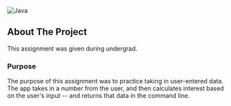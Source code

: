 ![Java](https://img.shields.io/badge/Java-17.0.2-yellow)
## About The Project
This assignment was given during undergrad.

### Purpose
The purpose of this assignment was to practice taking in user-entered data. The app takes in a number from the user, and then calculates interest based on the user's input -- and returns that data in the command line.
